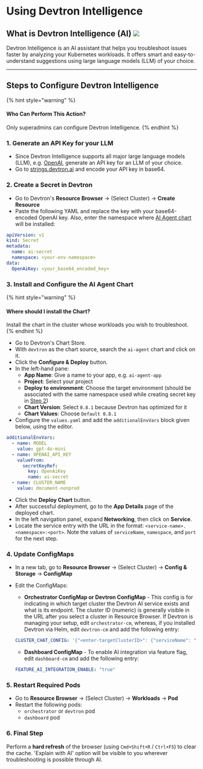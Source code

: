 # Using Devtron Intelligence

## What is Devtron Intelligence (AI) [![](https://devtron-public-asset.s3.us-east-2.amazonaws.com/images/elements/EnterpriseTag.svg)](https://devtron.ai/pricing)

Devtron Intelligence is an AI assistant that helps you troubleshoot issues faster by analyzing your Kubernetes workloads. It offers smart and easy-to-understand suggestions using large language models (LLM) of your choice.

***

## Steps to Configure Devtron Intelligence

{% hint style="warning" %}
#### Who Can Perform This Action?

Only superadmins can configure Devtron Intelligence.
{% endhint %}

### 1. Generate an API Key for your LLM

* Since Devtron Intelligence supports all major large language models (LLM), e.g. [OpenAI](https://platform.openai.com/account/api-keys), generate an API key for an LLM of your choice.
* Go to [strings.devtron.ai](https://strings.devtron.ai/) and encode your API key in base64.

### 2. Create a Secret in Devtron

* Go to Devtron's **Resource Browser** → (Select Cluster) → **Create Resource**
* Paste the following YAML and replace the key with your base64-encoded OpenAI key. Also, enter the namespace where [AI Agent chart](broken-reference) will be installed:

```yaml
apiVersion: v1
kind: Secret
metadata:
  name: ai-secret
  namespace: <your-env-namespace>
data:
  OpenAiKey: <your_base64_encoded_key>
```

### 3. Install and Configure the AI Agent Chart

{% hint style="warning" %}
#### Where should I install the Chart?

Install the chart in the cluster whose workloads you wish to troubleshoot.
{% endhint %}

* Go to Devtron's Chart Store.
* With `devtron` as the chart source, search the `ai-agent` chart and click on it.
* Click the **Configure & Deploy** button.
* In the left-hand pane:
  * **App Name**: Give a name to your app, e.g. `ai-agent-app`
  * **Project**: Select your project
  * **Deploy to environment**: Choose the target environment (should be associated with the same namespace used while creating secret key in [Step 2](broken-reference))
  * **Chart Version**: Select `0.8.1` because Devtron has optimized for it
  * **Chart Values**: Choose `Default 0.8.1`
* Configure the `values.yaml` and add the `additionalEnvVars` block given below, using the editor.

```yaml
additionalEnvVars:
  - name: MODEL
    value: gpt-4o-mini
  - name: OPENAI_API_KEY
    valueFrom: 
      secretKeyRef:
        key: OpenAiKey
        name: ai-secret
  - name: CLUSTER_NAME
    value: document-nonprod
```

* Click the **Deploy Chart** button.
* After successful deployment, go to the **App Details** page of the deployed chart.
* In the left navigation panel, expand **Networking**, then click on **Service**.
* Locate the service entry with the URL in the format: `<service-name>.<namespace>:<port>`. Note the values of `serviceName`, `namespace`, and `port` for the next step.

### 4. Update ConfigMaps

* In a new tab, go to **Resource Browser** → (Select Cluster) → **Config & Storage** → **ConfigMap**
*   Edit the ConfigMaps:

    * **Orchestrator ConfigMap or Devtron ConfigMap** - This config is for indicating in which target cluster the Devtron AI service exists and what is its endpoint. The cluster ID (numeric) is generally visible in the URL after you select a cluster in Resource Browser. If Devtron is managing your setup, edit `orchestrator-cm`, whereas, if you installed Devtron via Helm, edit `devtron-cm` and add the following entry:

    ```yaml
    CLUSTER_CHAT_CONFIG: '{"<enter-targetClusterID>": {"serviceName": " ", "namespace": " ", "port": " "}}'
    ```

    * **Dashboard ConfigMap** - To enable AI integration via feature flag, edit `dashboard-cm` and add the following entry:

    ```yaml
    FEATURE_AI_INTEGRATION_ENABLE: "true"
    ```

### 5. Restart Required Pods

* Go to **Resource Browser** → (Select Cluster) → **Workloads** → **Pod**
* Restart the following pods:
  * `orchestrator` or `devtron` pod
  * `dashboard` pod

### 6. Final Step

Perform a **hard refresh** of the browser (using `Cmd+Shift+R` / `Ctrl+F5`) to clear the cache. 'Explain with AI' option will be visible to you wherever troubleshooting is possible through AI.

